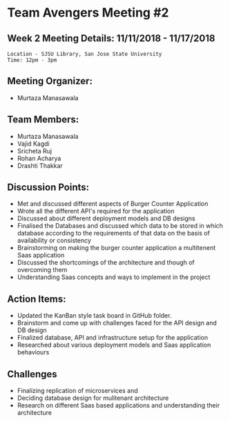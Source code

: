 # Team Avengers Meeting #2

## Week 2 Meeting Details: 11/11/2018 - 11/17/2018
	Location - SJSU Library, San Jose State University
	Time: 12pm - 3pm
  
## Meeting Organizer:
- Murtaza Manasawala
 
## Team Members:
* Murtaza Manasawala
* Vajid Kagdi
* Sricheta Ruj
* Rohan Acharya
* Drashti Thakkar

## Discussion Points:
- Met and discussed different aspects of Burger Counter Application
- Wrote all the different API's required for the application
- Discussed about different deployment models and DB designs
- Finalised the Databases and discussed which data to be stored in which database according to the requirements of that data on the basis of availability or consistency
- Brainstorming on making the burger counter application a multitenent Saas application
- Discussed the shortcomings of the architecture and though of overcoming them
- Understanding Saas concepts and ways to implement in the project

## Action Items:
- Updated the KanBan style task board in GitHub folder.
- Brainstorm and come up with challenges faced for the API design and DB design
- Finalized database, API and infrastructure setup for the application
- Researched about various deployment models and Saas application behaviours


## Challenges
- Finalizing replication of microservices and 
- Deciding database design for mulitenant architecture
- Research on different Saas based applications and understanding their architecture